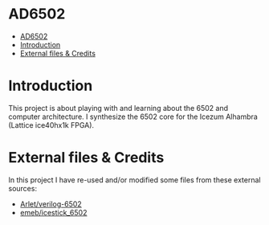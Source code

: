# AD6502

- [AD6502](#ad6502)
- [Introduction](#introduction)
- [External files & Credits](#external-files--credits)

# Introduction

This project is about playing with and learning about the 6502 and computer architecture. I synthesize the 6502 core for the Icezum Alhambra (Lattice ice40hx1k FPGA).

# External files & Credits

In this project I have re-used and/or modified some files from these external sources:

- [Arlet/verilog-6502](https://github.com/Arlet/verilog-6502/)
- [emeb/icestick_6502](https://github.com/emeb/icestick_6502)